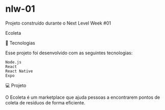 # nlw-01
Projeto construído durante o Next Level Week #01 


Ecoleta

🚀 Tecnologias

Esse projeto foi desenvolvido com as seguintes tecnologias:

    Node.js
    React
    React Native
    Expo

💻 Projeto

O Ecoleta é um marketplace que ajuda pessoas a encontrarem pontos de coleta de resíduos de forma eficiente.


